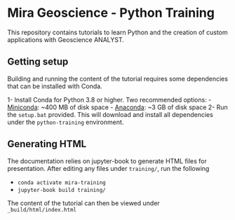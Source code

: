 # Mira Geoscience - Python Training

This repository contains tutorials to learn Python and the creation of custom applications with Geoscience ANALYST.

## Getting setup

Building and running the content of the tutorial requires some dependencies that can be installed with Conda.

1- Install Conda for Python 3.8 or higher. Two recommended options:
    - [Miniconda](https://docs.conda.io/en/latest/miniconda.html#latest-miniconda-installer-links): ~400 MB of disk space
    - [Anaconda](https://www.anaconda.com/download/): ~3 GB of disk space
2- Run the `setup.bat` provided. This will download and install all dependencies under the `python-training` environment.


## Generating HTML

The documentation relies on jupyter-book to generate HTML files for presentation. After editing any files under `training/`, run the following
- `conda activate mira-training`
- `jupyter-book build training/`

The content of the tutorial can then be viewed under `_build/html/index.html`

